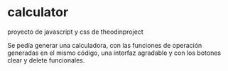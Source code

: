 # calculator
proyecto de javascript y css de theodinproject

Se pedía generar una calculadora, con las funciones de operación generadas en el mismo código, una interfaz agradable y con los botones clear y delete funcionales.
